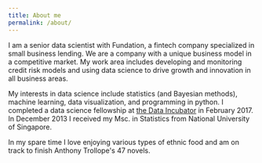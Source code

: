```yaml
---
title: About me
permalink: /about/
---
```

I am a senior data scientist with Fundation, a fintech company specialized in small business lending. We are a company with a unique business model in a competitive market. My work area includes developing and monitoring credit risk models and using data science to drive growth and innovation in all business areas. 

My interests in data science include statistics (and Bayesian methods), machine learning, data visualization, and programming in python. I completed a data science fellowship at [the Data Incubator](https://www.thedataincubator.com/) in February 2017. In December 2013 I received my Msc. in Statistics from National University of Singapore. 

In my spare time I love enjoying various types of ethnic food and am on track to finish Anthony Trollope's 47 novels. 

